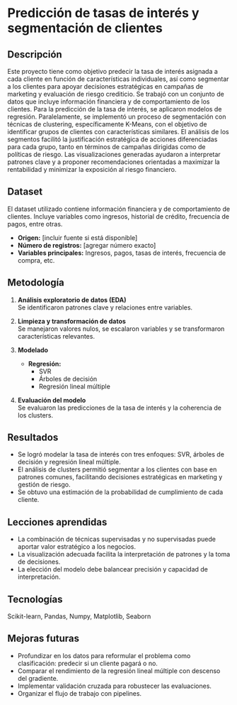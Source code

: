 # Predicción de tasas de interés y segmentación de clientes

## Descripción
Este proyecto tiene como objetivo predecir la tasa de interés asignada a cada cliente en función de características individuales, así como segmentar a los clientes para apoyar decisiones estratégicas en campañas de marketing y evaluación de riesgo crediticio.
Se trabajó con un conjunto de datos que incluye información financiera y de comportamiento de los clientes. Para la predicción de la tasa de interés, se aplicaron modelos de regresión. Paralelamente, se implementó un proceso de segmentación con técnicas de clustering, específicamente K-Means, con el objetivo de identificar grupos de clientes con características similares.
El análisis de los segmentos facilitó la justificación estratégica de acciones diferenciadas para cada grupo, tanto en términos de campañas dirigidas como de políticas de riesgo. Las visualizaciones generadas ayudaron a interpretar patrones clave y a proponer recomendaciones orientadas a maximizar la rentabilidad y minimizar la exposición al riesgo financiero.

## Dataset
El dataset utilizado contiene información financiera y de comportamiento de clientes. Incluye variables como ingresos, historial de crédito, frecuencia de pagos, entre otras.

- **Origen:** [incluir fuente si está disponible]
- **Número de registros:** [agregar número exacto]
- **Variables principales:** Ingresos, pagos, tasas de interés, frecuencia de compra, etc.

## Metodología

1. **Análisis exploratorio de datos (EDA)**  
   Se identificaron patrones clave y relaciones entre variables.  

2. **Limpieza y transformación de datos**  
   Se manejaron valores nulos, se escalaron variables y se transformaron características relevantes.

3. **Modelado**  
   - **Regresión:**  
     - SVR  
     - Árboles de decisión  
     - Regresión lineal múltiple  


4. **Evaluación del modelo**  
   Se evaluaron las predicciones de la tasa de interés y la coherencia de los clusters.  

## Resultados
- Se logró modelar la tasa de interés con tres enfoques: SVR, árboles de decisión y regresión lineal múltiple.
- El análisis de clusters permitió segmentar a los clientes con base en patrones comunes, facilitando decisiones estratégicas en marketing y gestión de riesgo.
- Se obtuvo una estimación de la probabilidad de cumplimiento de cada cliente.

## Lecciones aprendidas
- La combinación de técnicas supervisadas y no supervisadas puede aportar valor estratégico a los negocios.
- La visualización adecuada facilita la interpretación de patrones y la toma de decisiones.
- La elección del modelo debe balancear precisión y capacidad de interpretación.

## Tecnologías
Scikit-learn, Pandas, Numpy, Matplotlib, Seaborn

## Mejoras futuras
- Profundizar en los datos para reformular el problema como clasificación: predecir si un cliente pagará o no.
- Comparar el rendimiento de la regresión lineal múltiple con descenso del gradiente.
- Implementar validación cruzada para robustecer las evaluaciones.
- Organizar el flujo de trabajo con pipelines.
